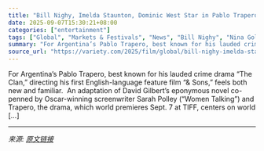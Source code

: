 ```yaml
---
title: "Bill Nighy, Imelda Staunton, Dominic West Star in Pablo Trapero’s English-Language Feature Debut, ‘& Sons’"
date: 2025-09-07T15:30:21+08:00
categories: ["entertainment"]
tags: ["Global", "Markets & Festivals", "News", "Bill Nighy", "Nina Gold", "Sarah Polley", "The White Lotus", "Tiff"]
summary: "For Argentina’s Pablo Trapero, best known for his lauded crime drama “The Clan,” directing his first English-language feature film “&#38; Sons,” feels both new and familiar.&#160; An adaptation of Dav"
source_url: "https://variety.com/2025/film/global/bill-nighy-imelda-staunton-dominic-west-pablo-trapero-1236506479/"
---
```


For Argentina’s Pablo Trapero, best known for his lauded crime drama “The Clan,” directing his first English-language feature film “&#38; Sons,” feels both new and familiar.&#160; An adaptation of David Gilbert’s eponymous novel co-penned by Oscar-winning screenwriter Sarah Polley (“Women Talking”) and Trapero, the drama, which world premieres Sept. 7 at TIFF, centers on world [&#8230;]

---

*来源: [原文链接](https://variety.com/2025/film/global/bill-nighy-imelda-staunton-dominic-west-pablo-trapero-1236506479/)*
